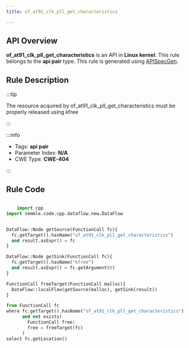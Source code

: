 ```yaml
---
title: of_at91_clk_pll_get_characteristics

---
```



## API Overview
**of_at91_clk_pll_get_characteristics** is an API in **Linux kernel**. This rule belongs to the **api pair** type. This rule is generated using [APISpecGen](../../tools/APISpecGen).
## Rule Description

:::tip

The resource acquired by of_at91_clk_pll_get_characteristics must be properly released using kfree

:::

:::info

- Tags: **api pair**
- Parameter Index: **N/A**
- CWE Type: **CWE-404**

:::

## Rule Code
```python

    import cpp
import semmle.code.cpp.dataflow.new.DataFlow


DataFlow::Node getSource(FunctionCall fc){
  fc.getTarget().hasName("of_at91_clk_pll_get_characteristics")
  and result.asExpr() = fc
}

DataFlow::Node getSink(FunctionCall fc){
  fc.getTarget().hasName("kfree")
  and result.asExpr() = fc.getArgument(0)
}

FunctionCall freeTarget(FunctionCall malloc){
  DataFlow::localFlow(getSource(malloc), getSink(result))
}

from FunctionCall fc
where fc.getTarget().hasName("of_at91_clk_pll_get_characteristics")
      and not exists(
        FunctionCall free| 
        free = freeTarget(fc)
      )
select fc.getLocation()

    
```